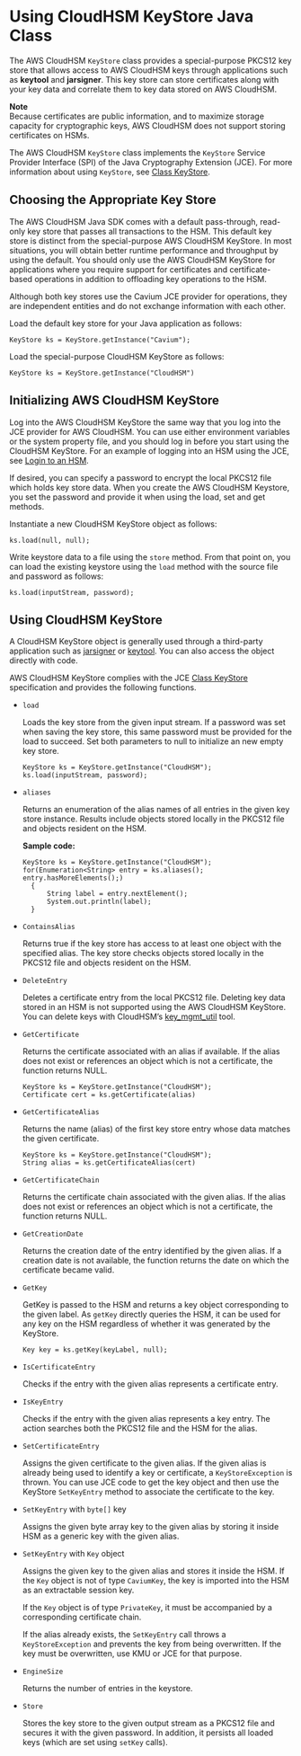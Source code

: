 # Using CloudHSM KeyStore Java Class<a name="alternative-keystore"></a>

The AWS CloudHSM `KeyStore` class provides a special\-purpose PKCS12 key store that allows access to AWS CloudHSM keys through applications such as **keytool** and **jarsigner**\. This key store can store certificates along with your key data and correlate them to key data stored on AWS CloudHSM\. 

**Note**  
Because certificates are public information, and to maximize storage capacity for cryptographic keys, AWS CloudHSM does not support storing certificates on HSMs\.

The AWS CloudHSM `KeyStore` class implements the `KeyStore` Service Provider Interface \(SPI\) of the Java Cryptography Extension \(JCE\)\. For more information about using `KeyStore`, see [Class KeyStore](https://docs.oracle.com/javase/8/docs/api/java/security/KeyStore.html)\.

## Choosing the Appropriate Key Store<a name="choosing_keystore"></a>

The AWS CloudHSM Java SDK comes with a default pass\-through, read\-only key store that passes all transactions to the HSM\. This default key store is distinct from the special\-purpose AWS CloudHSM KeyStore\. In most situations, you will obtain better runtime performance and throughput by using the default\. You should only use the AWS CloudHSM KeyStore for applications where you require support for certificates and certificate\-based operations in addition to offloading key operations to the HSM\.

Although both key stores use the Cavium JCE provider for operations, they are independent entities and do not exchange information with each other\. 

Load the default key store for your Java application as follows:

```
KeyStore ks = KeyStore.getInstance("Cavium");
```

Load the special\-purpose CloudHSM KeyStore as follows:

```
KeyStore ks = KeyStore.getInstance("CloudHSM")
```

## Initializing AWS CloudHSM KeyStore<a name="initialize_cloudhsm_keystore"></a>

Log into the AWS CloudHSM KeyStore the same way that you log into the JCE provider for AWS CloudHSM\. You can use either environment variables or the system property file, and you should log in before you start using the CloudHSM KeyStore\. For an example of logging into an HSM using the JCE, see [Login to an HSM](https://github.com/aws-samples/aws-cloudhsm-jce-examples/blob/master/src/main/java/com/amazonaws/cloudhsm/examples/LoginRunner.java)\.

If desired, you can specify a password to encrypt the local PKCS12 file which holds key store data\. When you create the AWS CloudHSM Keystore, you set the password and provide it when using the load, set and get methods\.

Instantiate a new CloudHSM KeyStore object as follows:

```
ks.load(null, null);
```

Write keystore data to a file using the `store` method\. From that point on, you can load the existing keystore using the `load` method with the source file and password as follows: 

```
ks.load(inputStream, password);
```

## Using CloudHSM KeyStore<a name="using_cloudhsm_keystore"></a>

A CloudHSM KeyStore object is generally used through a third\-party application such as [jarsigner](https://docs.oracle.com/javase/8/docs/technotes/tools/windows/jarsigner.html) or [keytool](https://docs.oracle.com/javase/8/docs/technotes/tools/unix/keytool.html)\. You can also access the object directly with code\. 

AWS CloudHSM KeyStore complies with the JCE [Class KeyStore](https://docs.oracle.com/javase/8/docs/api/java/security/KeyStore.html) specification and provides the following functions\.
+ `load`

  Loads the key store from the given input stream\. If a password was set when saving the key store, this same password must be provided for the load to succeed\. Set both parameters to null to initialize an new empty key store\.

  ```
  KeyStore ks = KeyStore.getInstance("CloudHSM");
  ks.load(inputStream, password);
  ```
+ `aliases`

  Returns an enumeration of the alias names of all entries in the given key store instance\. Results include objects stored locally in the PKCS12 file and objects resident on the HSM\. 

  **Sample code:**

  ```
  KeyStore ks = KeyStore.getInstance("CloudHSM");
  for(Enumeration<String> entry = ks.aliases(); entry.hasMoreElements();) 
  	{    
  		String label = entry.nextElement();    
  		System.out.println(label);
  	}
  ```
+ `ContainsAlias`

  Returns true if the key store has access to at least one object with the specified alias\. The key store checks objects stored locally in the PKCS12 file and objects resident on the HSM\.
+ `DeleteEntry`

  Deletes a certificate entry from the local PKCS12 file\. Deleting key data stored in an HSM is not supported using the AWS CloudHSM KeyStore\. You can delete keys with CloudHSM’s [key\_mgmt\_util](https://docs.aws.amazon.com/cloudhsm/latest/userguide/key_mgmt_util.html) tool\.
+ `GetCertificate`

  Returns the certificate associated with an alias if available\. If the alias does not exist or references an object which is not a certificate, the function returns NULL\. 

  ```
  KeyStore ks = KeyStore.getInstance("CloudHSM");
  Certificate cert = ks.getCertificate(alias)
  ```
+ `GetCertificateAlias`

  Returns the name \(alias\) of the first key store entry whose data matches the given certificate\. 

  ```
  KeyStore ks = KeyStore.getInstance("CloudHSM");
  String alias = ks.getCertificateAlias(cert)
  ```
+ `GetCertificateChain`

  Returns the certificate chain associated with the given alias\. If the alias does not exist or references an object which is not a certificate, the function returns NULL\. 
+ `GetCreationDate`

  Returns the creation date of the entry identified by the given alias\. If a creation date is not available, the function returns the date on which the certificate became valid\.
+ `GetKey`

  GetKey is passed to the HSM and returns a key object corresponding to the given label\. As `getKey` directly queries the HSM, it can be used for any key on the HSM regardless of whether it was generated by the KeyStore\. 

  ```
  Key key = ks.getKey(keyLabel, null);
  ```
+ `IsCertificateEntry`

  Checks if the entry with the given alias represents a certificate entry\. 
+ `IsKeyEntry`

  Checks if the entry with the given alias represents a key entry\. The action searches both the PKCS12 file and the HSM for the alias\. 
+ `SetCertificateEntry`

  Assigns the given certificate to the given alias\. If the given alias is already being used to identify a key or certificate, a `KeyStoreException` is thrown\. You can use JCE code to get the key object and then use the KeyStore `SetKeyEntry` method to associate the certificate to the key\.
+ `SetKeyEntry` with `byte[]` key

  Assigns the given byte array key to the given alias by storing it inside HSM as a generic key with the given alias\. 
+ `SetKeyEntry` with `Key` object

  Assigns the given key to the given alias and stores it inside the HSM\. If the `Key` object is not of type `CaviumKey`, the key is imported into the HSM as an extractable session key\. 

  If the `Key` object is of type `PrivateKey`, it must be accompanied by a corresponding certificate chain\. 

  If the alias already exists, the `SetKeyEntry` call throws a `KeyStoreException` and prevents the key from being overwritten\. If the key must be overwritten, use KMU or JCE for that purpose\. 
+ `EngineSize`

  Returns the number of entries in the keystore\.
+ `Store`

  Stores the key store to the given output stream as a PKCS12 file and secures it with the given password\. In addition, it persists all loaded keys \(which are set using `setKey` calls\)\.